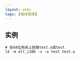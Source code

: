 ```yaml
---
layout: wiki
tags: [编译链接]
---
```


## 实例

```
# 在64位系统上链接test.o成test
ld -m elf_i386 -s -o test test.o
```